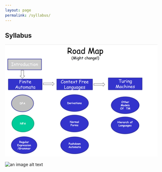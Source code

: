 ```yaml
---
layout: page
permalink: /syllabus/
---
```


## Syllabus

<img src="/_images/syl.jpg"
     alt="Markdown Monster icon"
     style="float: center; margin-right: 10px;" />

![an image alt text]({{https://zahra-amiri.github.io}}/Automata_Theory/_images/syl.jpg "..")

